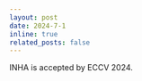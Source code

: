 ```yaml
---
layout: post
date: 2024-7-1
inline: true
related_posts: false
---
```


INHA is accepted by ECCV 2024.
